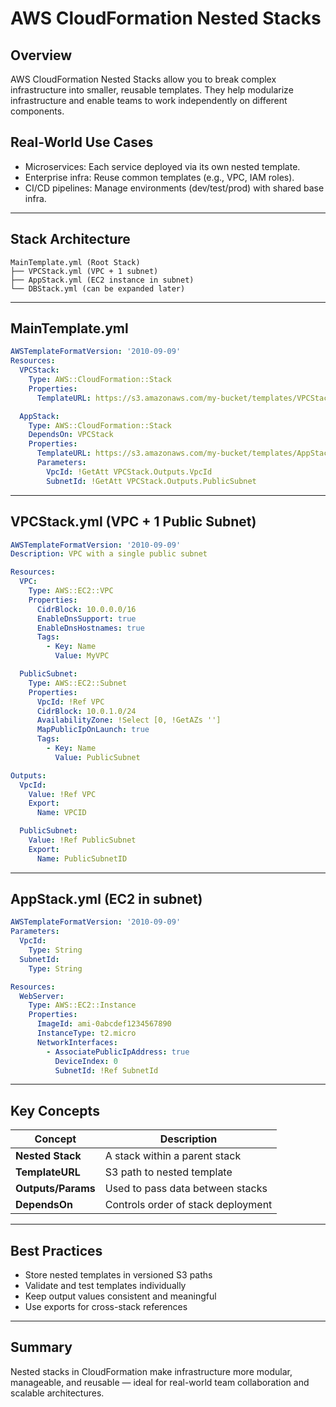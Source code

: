 # AWS CloudFormation Nested Stacks

## Overview

AWS CloudFormation Nested Stacks allow you to break complex infrastructure into smaller, reusable templates. They help modularize infrastructure and enable teams to work independently on different components.

## Real-World Use Cases

* Microservices: Each service deployed via its own nested template.
* Enterprise infra: Reuse common templates (e.g., VPC, IAM roles).
* CI/CD pipelines: Manage environments (dev/test/prod) with shared base infra.

---

## Stack Architecture

```
MainTemplate.yml (Root Stack)
├── VPCStack.yml (VPC + 1 subnet)
├── AppStack.yml (EC2 instance in subnet)
└── DBStack.yml (can be expanded later)
```

---

## MainTemplate.yml

```yaml
AWSTemplateFormatVersion: '2010-09-09'
Resources:
  VPCStack:
    Type: AWS::CloudFormation::Stack
    Properties:
      TemplateURL: https://s3.amazonaws.com/my-bucket/templates/VPCStack.yml

  AppStack:
    Type: AWS::CloudFormation::Stack
    DependsOn: VPCStack
    Properties:
      TemplateURL: https://s3.amazonaws.com/my-bucket/templates/AppStack.yml
      Parameters:
        VpcId: !GetAtt VPCStack.Outputs.VpcId
        SubnetId: !GetAtt VPCStack.Outputs.PublicSubnet
```

---

## VPCStack.yml (VPC + 1 Public Subnet)

```yaml
AWSTemplateFormatVersion: '2010-09-09'
Description: VPC with a single public subnet

Resources:
  VPC:
    Type: AWS::EC2::VPC
    Properties:
      CidrBlock: 10.0.0.0/16
      EnableDnsSupport: true
      EnableDnsHostnames: true
      Tags:
        - Key: Name
          Value: MyVPC

  PublicSubnet:
    Type: AWS::EC2::Subnet
    Properties:
      VpcId: !Ref VPC
      CidrBlock: 10.0.1.0/24
      AvailabilityZone: !Select [0, !GetAZs '']
      MapPublicIpOnLaunch: true
      Tags:
        - Key: Name
          Value: PublicSubnet

Outputs:
  VpcId:
    Value: !Ref VPC
    Export:
      Name: VPCID

  PublicSubnet:
    Value: !Ref PublicSubnet
    Export:
      Name: PublicSubnetID
```

---

## AppStack.yml (EC2 in subnet)

```yaml
AWSTemplateFormatVersion: '2010-09-09'
Parameters:
  VpcId:
    Type: String
  SubnetId:
    Type: String

Resources:
  WebServer:
    Type: AWS::EC2::Instance
    Properties:
      ImageId: ami-0abcdef1234567890
      InstanceType: t2.micro
      NetworkInterfaces:
        - AssociatePublicIpAddress: true
          DeviceIndex: 0
          SubnetId: !Ref SubnetId
```

---

## Key Concepts

| Concept            | Description                        |
| ------------------ | ---------------------------------- |
| **Nested Stack**   | A stack within a parent stack      |
| **TemplateURL**    | S3 path to nested template         |
| **Outputs/Params** | Used to pass data between stacks   |
| **DependsOn**      | Controls order of stack deployment |

---

## Best Practices

* Store nested templates in versioned S3 paths
* Validate and test templates individually
* Keep output values consistent and meaningful
* Use exports for cross-stack references

---

## Summary

Nested stacks in CloudFormation make infrastructure more modular, manageable, and reusable — ideal for real-world team collaboration and scalable architectures.
